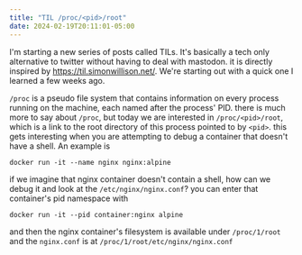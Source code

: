 ```yaml
---
title: "TIL /proc/<pid>/root"
date: 2024-02-19T20:11:01-05:00
---
```


I'm starting a new series of posts called TILs. It's basically a tech only alternative to 
twitter without having to deal with mastodon. it is directly inspired by 
https://til.simonwillison.net/. We're starting out with a quick one I learned a few weeks ago.

`/proc` is a pseudo file system that contains information on every process running on the machine,
each named after the process' PID. there is much more to say about `/proc`, but today we are
interested in `/proc/<pid>/root`, which is a link to the root directory of this process pointed to
by `<pid>`. this gets interesting when you are attempting to debug a container that doesn't have a
shell. An example is

```shell
docker run -it --name nginx nginx:alpine
```

if we imagine that nginx container doesn't contain a shell, how can we debug it and look at the 
`/etc/nginx/nginx.conf`? you can enter that container's pid namespace with

```shell
docker run -it --pid container:nginx alpine
```

and then the nginx container's filesystem is available under `/proc/1/root` and the `nginx.conf` 
is at `/proc/1/root/etc/nginx/nginx.conf`
